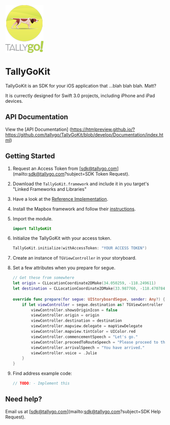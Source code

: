 ![TallyGo Logo](https://raw.githubusercontent.com/tallygo/TallyGoKit/develop/TallyGoLogo.png "TallyGo Logo")

# TallyGoKit

TallyGoKit is an SDK for your iOS application that ...blah blah blah. Matt?

It is currectly designed for Swift 3.0 projects, including iPhone and iPad devices.

## API Documentation
View the [API Documentation] (https://htmlpreview.github.io/?https://github.com/tallygo/TallyGoKit/blob/develop/Documentation/index.html)

## Getting Started

1. Request an Access Token from [sdk@tallygo.com](mailto:sdk@tallygo.com?subject=SDK Token Request).
1. Download the `TallyGoKit.framework` and include it in you target's "Linked Frameworks and Libraries"
1. Have a look at the [Reference Implementation](https://github.com/tallygo/TallyGoKit/tree/develop/Reference%20Implementation%20Swift).
1. Install the Mapbox framework and follow their [instructions](https://www.mapbox.com/ios-sdk/).
1. Import the module.

    ```swift
    import TallyGoKit
    ```
1. Initialize the TallyGoKit with your access token.

    ```swift
    TallyGoKit.initialize(withAccessToken: "YOUR ACCESS TOKEN")
    ```
1. Create an instance of `TGViewController` in your storyboard.
1. Set a few attributes when you prepare for segue.

    ```swift
    // Get these from somewhere
    let origin = CLLocationCoordinate2DMake(34.050259, -118.249611)
    let destination = CLLocationCoordinate2DMake(33.987760, -118.470784)
    
    override func prepare(for segue: UIStoryboardSegue, sender: Any?) {
        if let viewController = segue.destination as? TGViewController {
            viewController.showsOriginIcon = false
            viewController.origin = origin
            viewController.destination = destination
            viewController.mapview.delegate = mapViewDelegate
            viewController.mapview.tintColor = UIColor.red
            viewController.commencementSpeech = "Let's go."
            viewController.proceedToRouteSpeech = "Please proceed to the route."
            viewController.arrivalSpeech = "You have arrived."
            viewController.voice = .Julie
        }  
    }
    ```
1. Find address example code:
    ```swift
    // TODO: - Implement this
    ```
    
## Need help?

Email us at [sdk@tallygo.com](mailto:sdk@tallygo.com?subject=SDK Help Request).
